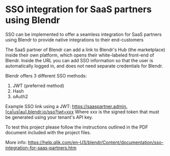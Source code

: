 # SSO integration for SaaS partners using Blendr
SSO can be implemented to offer a seamless integration for SaaS partners using Blendr to provide native integrations to their end-customers

The SaaS partner of Blendr can add a link to Blendr's Hub (the marketplace) inside their own platform, which opens their white-labeled front-end of Blendr. Inside the URL you can add SSO information so that the user is automatically logged in, and does not need separate credentials for Blendr.

Blendr offers 3 different SSO methods:

1. JWT (preferred method)
2. Hash
3. oAuth2

Example SSO link using a JWT: https://saaspartner.admin.[ca|us|au].blendr.io/sso?jwt=xxx
Where xxx is the signed token that must be generated using your tenant's API key.

To test this project please follow the instructions outlined in the PDF document included with the project files.

More info: https://help.qlik.com/en-US/blendr/Content/documentation/sso-integration-for-saas-partners.htm

